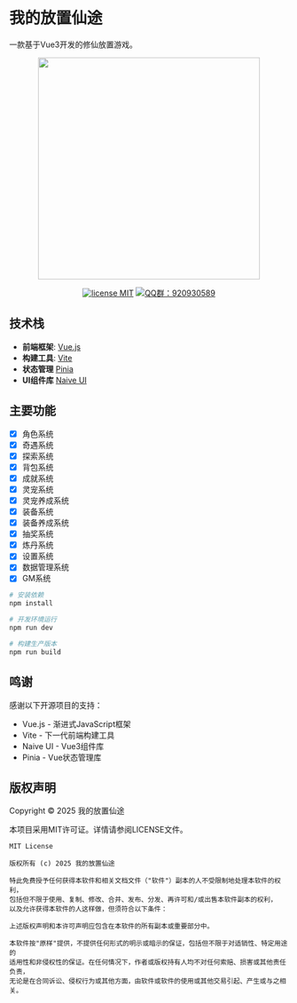 # 我的放置仙途

一款基于Vue3开发的修仙放置游戏。
<p align="center">
    <img src="https://i0.hdslb.com/bfs/article/c5bd547efa79470ccaab206c22b694c48941412.png" width="400">
</p>
<p align="center">
    <a href="https://opensource.org/licenses/MIT"><img src="https://img.shields.io/badge/license-MIT-blue" alt="license MIT"></a>
    <a href="https://qm.qq.com/q/iifNs5qukg"><img src="https://img.shields.io/badge/QQ%E7%BE%A4-920930589-green" alt="QQ群：920930589"></a>
</p>

## 技术栈

- **前端框架**: [Vue.js](https://cn.vuejs.org)
- **构建工具**: [Vite](https://cn.vite.dev)
- **状态管理** [Pinia](https://pinia.vuejs.org/zh)
- **UI组件库** [Naive UI](https://www.naiveui.com/zh-CN)

## 主要功能
- [x] 角色系统
- [x] 奇遇系统
- [x] 探索系统
- [x] 背包系统
- [x] 成就系统
- [x] 灵宠系统
- [x] 灵宠养成系统
- [x] 装备系统
- [x] 装备养成系统
- [x] 抽奖系统
- [x] 炼丹系统 
- [x] 设置系统
- [x] 数据管理系统
- [x] GM系统

```bash
# 安装依赖
npm install

# 开发环境运行
npm run dev

# 构建生产版本
npm run build
```

## 鸣谢

感谢以下开源项目的支持：

- Vue.js - 渐进式JavaScript框架
- Vite - 下一代前端构建工具
- Naive UI - Vue3组件库
- Pinia - Vue状态管理库

## 版权声明

Copyright © 2025 我的放置仙途

本项目采用MIT许可证。详情请参阅LICENSE文件。

```
MIT License

版权所有 (c) 2025 我的放置仙途

特此免费授予任何获得本软件和相关文档文件（"软件"）副本的人不受限制地处理本软件的权利，
包括但不限于使用、复制、修改、合并、发布、分发、再许可和/或出售本软件副本的权利，
以及允许获得本软件的人这样做，但须符合以下条件：

上述版权声明和本许可声明应包含在本软件的所有副本或重要部分中。

本软件按"原样"提供，不提供任何形式的明示或暗示的保证，包括但不限于对适销性、特定用途的
适用性和非侵权性的保证。在任何情况下，作者或版权持有人均不对任何索赔、损害或其他责任负责，
无论是在合同诉讼、侵权行为或其他方面，由软件或软件的使用或其他交易引起、产生或与之相关。
```